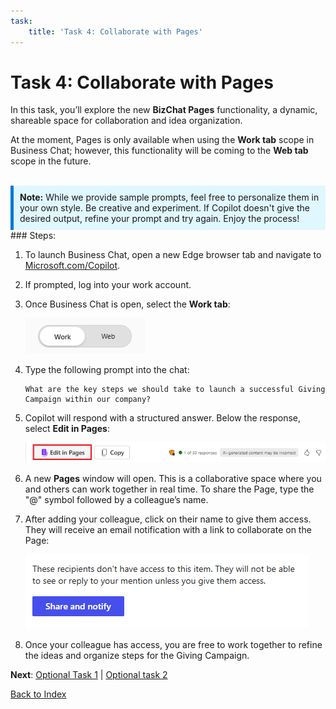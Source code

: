 ```yaml
---
task:
    title: 'Task 4: Collaborate with Pages'
---
```


# Task 4: Collaborate with Pages 

In this task, you’ll explore the new **BizChat Pages** functionality, a dynamic, shareable space for collaboration and idea organization.

At the moment, Pages is only available when using the **Work tab** scope in Business Chat; however, this functionality will be coming to the **Web tab** scope in the future.
<BR>
<BR>
<div style="background-color: #e0f7ff; padding: 10px; border-left: 5px solid #0078D4;">
<strong>Note:</strong> While we provide sample prompts, feel free to personalize them in your own style. Be creative and experiment. If Copilot doesn't give the desired output, refine your prompt and try again. Enjoy the process!
</div>
### Steps:

1. To launch Business Chat, open a new Edge browser tab and navigate to <a href="https://Microsoft.com/Copilot" target="_blank">Microsoft.com/Copilot</a>.

1. If prompted, log into your work account.

1. Once Business Chat is open, select the **Work tab**:

    ![Screenshot showing work tab in bizchat.](../Labs/Media/work-tab.png)

1. Type the following prompt into the chat:

    ```text
    What are the key steps we should take to launch a successful Giving Campaign within our company?
    ```
1. Copilot will respond with a structured answer. Below the response, select **Edit in Pages**:

    ![Screenshot showing pages in bizchat.](../Labs/Media/edit-in-pages.png)

1. A new **Pages** window will open. This is a collaborative space where you and others can work together in real time. To share the Page, type the "@" symbol followed by a colleague’s name.

1. After adding your colleague, click on their name to give them access. They will receive an email notification with a link to collaborate on the Page:

    ![Screenshot showing share and notify in pages.](../Labs/Media/share.png)

1. Once your colleague has access, you are free to work together to refine the ideas and organize steps for the Giving Campaign.

**Next**: [Optional Task 1](https://maquinl.github.io/CELA-Academy-Microsoft-Copilot-Experience/Instructions/Labs/Optional_Task_1_Create_an_image.html) | [Optional task 2](https://maquinl.github.io/CELA-Academy-Microsoft-Copilot-Experience/Instructions/Labs/Optional_Task_2_Data_mine_large_document.html)

[Back to Index](https://maquinl.github.io/CELA-Academy-Microsoft-Copilot-Experience/)